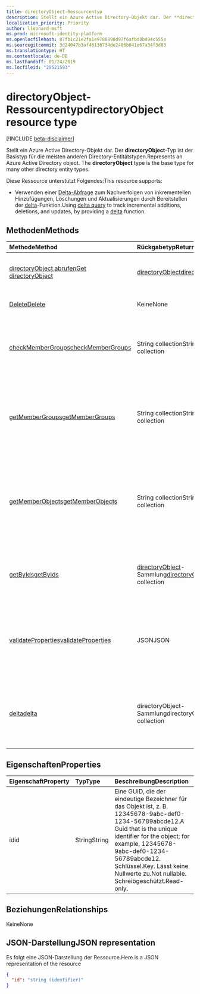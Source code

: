 ```yaml
---
title: directoryObject-Ressourcentyp
description: Stellt ein Azure Active Directory-Objekt dar. Der **directoryObject**-Typ ist der Basistyp für die meisten anderen Directory-Entitätstypen.
localization_priority: Priority
author: lleonard-msft
ms.prod: microsoft-identity-platform
ms.openlocfilehash: 87fb1c21e2fa1e9788890d97f6afbd0b494c555e
ms.sourcegitcommit: 3d24047b3af46136734de2486b041e67a34f3d83
ms.translationtype: HT
ms.contentlocale: de-DE
ms.lasthandoff: 01/24/2019
ms.locfileid: "29521593"
---
```

# <a name="directoryobject-resource-type"></a><span data-ttu-id="d9249-104">directoryObject-Ressourcentyp</span><span class="sxs-lookup"><span data-stu-id="d9249-104">directoryObject resource type</span></span>

[!INCLUDE [beta-disclaimer](../../includes/beta-disclaimer.md)]

<span data-ttu-id="d9249-p102">Stellt ein Azure Active Directory-Objekt dar. Der **directoryObject**-Typ ist der Basistyp für die meisten anderen Directory-Entitätstypen.</span><span class="sxs-lookup"><span data-stu-id="d9249-p102">Represents an Azure Active Directory object. The **directoryObject** type is the base type for many other directory entity types.</span></span>

<span data-ttu-id="d9249-107">Diese Ressource unterstützt Folgendes:</span><span class="sxs-lookup"><span data-stu-id="d9249-107">This resource supports:</span></span>

- <span data-ttu-id="d9249-108">Verwenden einer [Delta-Abfrage](/graph/delta-query-overview) zum Nachverfolgen von inkrementellen Hinzufügungen, Löschungen und Aktualisierungen durch Bereitstellen der [delta](../api/directoryobject-delta.md)-Funktion.</span><span class="sxs-lookup"><span data-stu-id="d9249-108">Using [delta query](/graph/delta-query-overview) to track incremental additions, deletions, and updates, by providing a [delta](../api/directoryobject-delta.md) function.</span></span>

## <a name="methods"></a><span data-ttu-id="d9249-109">Methoden</span><span class="sxs-lookup"><span data-stu-id="d9249-109">Methods</span></span>

| <span data-ttu-id="d9249-110">Methode</span><span class="sxs-lookup"><span data-stu-id="d9249-110">Method</span></span>       | <span data-ttu-id="d9249-111">Rückgabetyp</span><span class="sxs-lookup"><span data-stu-id="d9249-111">Return Type</span></span>  |<span data-ttu-id="d9249-112">Beschreibung</span><span class="sxs-lookup"><span data-stu-id="d9249-112">Description</span></span>|
|:---------------|:--------|:----------|
|[<span data-ttu-id="d9249-113">directoryObject abrufen</span><span class="sxs-lookup"><span data-stu-id="d9249-113">Get directoryObject</span></span>](../api/directoryobject-get.md) | [<span data-ttu-id="d9249-114">directoryObject</span><span class="sxs-lookup"><span data-stu-id="d9249-114">directoryObject</span></span>](directoryobject.md) |<span data-ttu-id="d9249-115">Dient zum Lesen der Eigenschaften des directory-Objekts.</span><span class="sxs-lookup"><span data-stu-id="d9249-115">Read the properties  of a directory object.</span></span>|
|[<span data-ttu-id="d9249-116">Delete</span><span class="sxs-lookup"><span data-stu-id="d9249-116">Delete</span></span>](../api/directoryobject-delete.md) | <span data-ttu-id="d9249-117">Keine</span><span class="sxs-lookup"><span data-stu-id="d9249-117">None</span></span> |<span data-ttu-id="d9249-118">Dient zum Löschen eines directory-Objekts.</span><span class="sxs-lookup"><span data-stu-id="d9249-118">Delete a directory object.</span></span> |
|[<span data-ttu-id="d9249-119">checkMemberGroups</span><span class="sxs-lookup"><span data-stu-id="d9249-119">checkMemberGroups</span></span>](../api/directoryobject-checkmembergroups.md)|<span data-ttu-id="d9249-120">String collection</span><span class="sxs-lookup"><span data-stu-id="d9249-120">String collection</span></span>|<span data-ttu-id="d9249-p103">Sucht nach einer Mitgliedschaft in einer Liste von Gruppen. Die Überprüfung ist transitiv.</span><span class="sxs-lookup"><span data-stu-id="d9249-p103">Check for membership in a list of groups. The check is transitive.</span></span>|
|[<span data-ttu-id="d9249-123">getMemberGroups</span><span class="sxs-lookup"><span data-stu-id="d9249-123">getMemberGroups</span></span>](../api/directoryobject-getmembergroups.md)|<span data-ttu-id="d9249-124">String collection</span><span class="sxs-lookup"><span data-stu-id="d9249-124">String collection</span></span>|<span data-ttu-id="d9249-p104">Gibt alle Gruppen zurück, in denen das Benutzer-, Gruppen- oder Verzeichnisobjekt Mitglied ist. Die Überprüfung ist transitiv.</span><span class="sxs-lookup"><span data-stu-id="d9249-p104">Return all the groups that the user, group, or directory object is a member of. The check is transitive.</span></span>|
|[<span data-ttu-id="d9249-127">getMemberObjects</span><span class="sxs-lookup"><span data-stu-id="d9249-127">getMemberObjects</span></span>](../api/directoryobject-getmemberobjects.md)|<span data-ttu-id="d9249-128">String collection</span><span class="sxs-lookup"><span data-stu-id="d9249-128">String collection</span></span>| <span data-ttu-id="d9249-p105">Gibt alle Gruppen und Verzeichnisrollen zurück, in denen ein Benutzer-, Gruppen- oder Verzeichnisobjekt Mitglied ist. Die Überprüfung ist transitiv.</span><span class="sxs-lookup"><span data-stu-id="d9249-p105">Return all of the groups and directory roles that the user, group, or directory object is a member of. The check is transitive.</span></span> |
|[<span data-ttu-id="d9249-131">getByIds</span><span class="sxs-lookup"><span data-stu-id="d9249-131">getByIds</span></span>](../api/directoryobject-getbyids.md) | <span data-ttu-id="d9249-132">[directoryObject](directoryobject.md)-Sammlung</span><span class="sxs-lookup"><span data-stu-id="d9249-132">[directoryObject](directoryobject.md) collection</span></span> | <span data-ttu-id="d9249-133">Dient zum Abrufen eines Satzes von Directory-Objekten basierend auf einem Satz angegebener IDs.</span><span class="sxs-lookup"><span data-stu-id="d9249-133">Get a set of directory objects based on a set of supplied ids.</span></span> |
|[<span data-ttu-id="d9249-134">validateProperties</span><span class="sxs-lookup"><span data-stu-id="d9249-134">validateProperties</span></span>](../api/directoryobject-validateproperties.md)|<span data-ttu-id="d9249-135">JSON</span><span class="sxs-lookup"><span data-stu-id="d9249-135">JSON</span></span>| <span data-ttu-id="d9249-136">Überprüft, ob der Anzeigename oder E-Mail-Kontoname einer Office 365-Gruppe den Benennungsrichtlinien entspricht.</span><span class="sxs-lookup"><span data-stu-id="d9249-136">Validate an Office 365 group's display name or mail nickname complies with naming policies.</span></span> |
|[<span data-ttu-id="d9249-137">delta</span><span class="sxs-lookup"><span data-stu-id="d9249-137">delta</span></span>](../api/directoryobject-delta.md)|<span data-ttu-id="d9249-138">directoryObject-Sammlung</span><span class="sxs-lookup"><span data-stu-id="d9249-138">directoryObject collection</span></span>| <span data-ttu-id="d9249-139">Abrufen inkrementeller Änderungen für Verzeichnisobjekte.</span><span class="sxs-lookup"><span data-stu-id="d9249-139">Get incremental changes for directory objects.</span></span> <span data-ttu-id="d9249-140">Unterstützt das Filtern nach abgeleitetem Typ.</span><span class="sxs-lookup"><span data-stu-id="d9249-140">Supports filtering by derrived type.</span></span> |

## <a name="properties"></a><span data-ttu-id="d9249-141">Eigenschaften</span><span class="sxs-lookup"><span data-stu-id="d9249-141">Properties</span></span>

| <span data-ttu-id="d9249-142">Eigenschaft</span><span class="sxs-lookup"><span data-stu-id="d9249-142">Property</span></span>   | <span data-ttu-id="d9249-143">Typ</span><span class="sxs-lookup"><span data-stu-id="d9249-143">Type</span></span> |<span data-ttu-id="d9249-144">Beschreibung</span><span class="sxs-lookup"><span data-stu-id="d9249-144">Description</span></span>|
|:---------------|:--------|:----------|
|<span data-ttu-id="d9249-145">id</span><span class="sxs-lookup"><span data-stu-id="d9249-145">id</span></span>|<span data-ttu-id="d9249-146">String</span><span class="sxs-lookup"><span data-stu-id="d9249-146">String</span></span>|<span data-ttu-id="d9249-147">Eine GUID, die der eindeutige Bezeichner für das Objekt ist, z. B. 12345678-9abc-def0-1234-56789abcde12.</span><span class="sxs-lookup"><span data-stu-id="d9249-147">A Guid that is the unique identifier for the object; for example, 12345678-9abc-def0-1234-56789abcde12.</span></span> <span data-ttu-id="d9249-148">Schlüssel.</span><span class="sxs-lookup"><span data-stu-id="d9249-148">Key.</span></span> <span data-ttu-id="d9249-149">Lässt keine Nullwerte zu.</span><span class="sxs-lookup"><span data-stu-id="d9249-149">Not nullable.</span></span> <span data-ttu-id="d9249-150">Schreibgeschützt.</span><span class="sxs-lookup"><span data-stu-id="d9249-150">Read-only.</span></span>|

## <a name="relationships"></a><span data-ttu-id="d9249-151">Beziehungen</span><span class="sxs-lookup"><span data-stu-id="d9249-151">Relationships</span></span>

<span data-ttu-id="d9249-152">Keine</span><span class="sxs-lookup"><span data-stu-id="d9249-152">None</span></span>

## <a name="json-representation"></a><span data-ttu-id="d9249-153">JSON-Darstellung</span><span class="sxs-lookup"><span data-stu-id="d9249-153">JSON representation</span></span>

<span data-ttu-id="d9249-154">Es folgt eine JSON-Darstellung der Ressource.</span><span class="sxs-lookup"><span data-stu-id="d9249-154">Here is a JSON representation of the resource</span></span>

<!-- {
  "blockType": "resource",
  "optionalProperties": [

  ],
  "keyProperty": "id",
  "@odata.type": "microsoft.graph.directoryObject"
}-->

```json
{
  "id": "string (identifier)"
}

```

<!-- uuid: 8fcb5dbc-d5aa-4681-8e31-b001d5168d79
2015-10-25 14:57:30 UTC -->
<!--
{
  "type": "#page.annotation",
  "description": "directoryObject resource",
  "keywords": "",
  "section": "documentation",
  "tocPath": "",
  "suppressions": [
    "Error: /api-reference/beta/resources/directoryobject.md:\r\n      Exception processing links.\r\n    System.ArgumentException: Link Definition was null. Link text: !INCLUDE [beta-disclaimer](../../includes/beta-disclaimer.md)\r\n      at ApiDoctor.Validation.DocFile.get_LinkDestinations()\r\n      at ApiDoctor.Validation.DocSet.ValidateLinks(Boolean includeWarnings, String[] relativePathForFiles, IssueLogger issues, Boolean requireFilenameCaseMatch, Boolean printOrphanedFiles)"
  ]
}
-->
